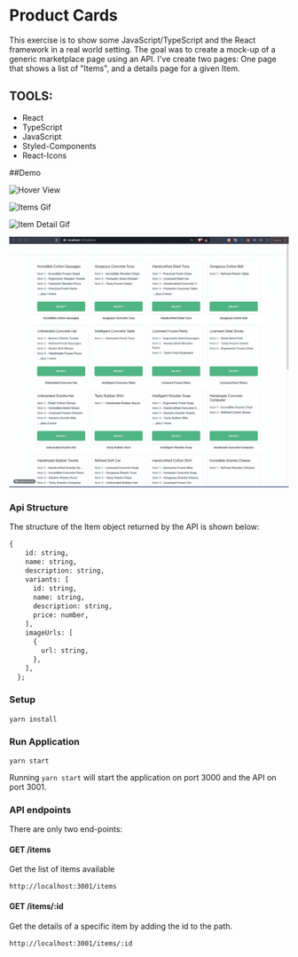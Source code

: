 # Product Cards

This exercise is to show some JavaScript/TypeScript and the React framework in a real world setting. The goal was to create a mock-up of a generic marketplace page using an API.
I've create two pages: One page that shows a list of "Items", and a details page for a given Item.

## TOOLS:

- React
- TypeScript
- JavaScript
- Styled-Components
- React-Icons

##Demo

![Hover View](assets/hoverView.gif) [](assets/hoverView.gif)

![Items Gif](assets/itemPage.gif) [](assets/itemPage.gif)

![Item Detail Gif](assets/detailPage.gif) [](assets/detailPage.gif)

![Navigation](assets/navigation.gif) [](assets/navigation.gif)




### Api Structure

The structure of the Item object returned by the API is shown below:

```
{
    id: string,
    name: string,
    description: string,
    variants: [
      id: string,
      name: string,
      description: string,
      price: number,
    ],
    imageUrls: [
      {
        url: string,
      },
    ],
  };
```

### Setup

```
yarn install
```

### Run Application

```
yarn start
```

Running `yarn start` will start the application on port 3000 and the API on port 3001.

### API endpoints

There are only two end-points:

#### GET /items

Get the list of items available

```
http://localhost:3001/items
```

#### GET /items/:id

Get the details of a specific item by adding the id to the path.

```
http://localhost:3001/items/:id
```
